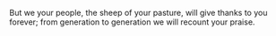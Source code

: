 But we your people, the sheep of your pasture, will give thanks to you forever; from generation to generation we will recount your praise.
